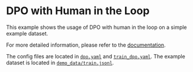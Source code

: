 # DPO with Human in the Loop

This example shows the usage of DPO with human in the loop on a simple example dataset.

For more detailed information, please refer to the [documentation](../../docs/sphinx_doc/source/tutorial/example_data_functionalities.md#example-human-in-the-loop).

The config files are located in [`dpo.yaml`](dpo.yaml) and [`train_dpo.yaml`](train_dpo.yaml). The example dataset is located in [`demo_data/train.jsonl`](train.jsonl).
